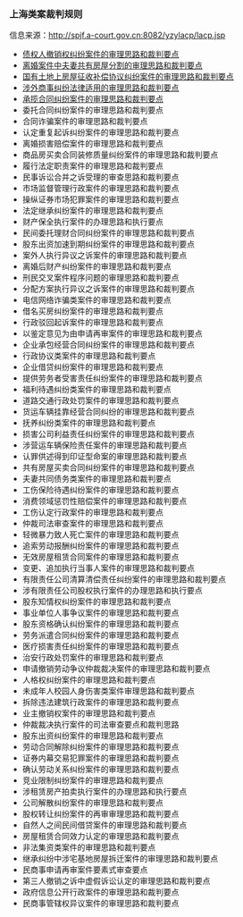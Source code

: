 ### 上海类案裁判规则
信息来源：http://spjf.a-court.gov.cn:8082/yzylacp/lacp.jsp

- [债权人撤销权纠纷案件的审理思路和裁判要点]()
- [离婚案件中夫妻共有房屋分割的审理思路和裁判要点]()
- [国有土地上房屋征收补偿协议纠纷案件的审理思路和裁判要点]()
- [涉外商事纠纷法律适用的审理思路和裁判要点]()
- [承揽合同纠纷案件的审理思路和裁判要点]()
- 委托合同纠纷案件的审理思路和裁判要点
- 合同诈骗案件的审理思路和裁判要点
- 认定重复起诉纠纷案件的审理思路和裁判要点
- 离婚损害赔偿案件的审理思路和裁判要点
- 商品房买卖合同装修质量纠纷案件的审理思路和裁判要点
- 履行法定职责案件的审理思路和裁判要点
- 民事诉讼合并之诉受理的审查思路和裁判要点
- 市场监督管理行政案件的审理思路和裁判要点
- 操纵证券市场犯罪案件的审理思路和裁判要点
- 法定继承纠纷案件的审理思路和裁判要点
- 财产保全执行案件的办理思路和执行要点
- 民间委托理财合同纠纷案件的审理思路和裁判要点
- 股东出资加速到期纠纷案件的审理思路和裁判要点
- 案外人执行异议之诉案件的审理思路和裁判要点
- 离婚后财产纠纷案件的审理思路和裁判要点
- 刑民交叉案件程序问题的审理思路和裁判要点
- 分配方案执行异议之诉案件的审理思路和裁判要点
- 电信网络诈骗类案件的审理思路和裁判要点
- 借名买房纠纷案件的审理思路和裁判要点
- 行政驳回起诉案件的审理思路和裁判要点
- 以鉴定意见为由申请再审案件的审理思路和裁判要点
- 企业承包经营合同纠纷案件的审理思路和裁判要点
- 行政协议类案件的审理思路和裁判要点
- 企业借贷纠纷案件的审理思路和裁判要点
- 提供劳务者受害责任纠纷案件的审理思路和裁判要点
- 福利待遇纠纷类案件的审理思路和裁判要点
- 道路交通行政处罚案件的审理思路和裁判要点
- 货运车辆挂靠经营合同纠纷的审理思路和裁判要点
- 抚养纠纷类案件的审理思路和裁判要点
- 损害公司利益责任纠纷案件的审理思路和裁判要点
- 涉营运车辆保险责任案件的审理思路和裁判要点
- 认罪供述得到印证型命案的审理思路和裁判要点
- 共有房屋买卖合同纠纷案件的审理思路和裁判要点
- 夫妻共同债务类案件的审理思路和裁判要点
- 工伤保险待遇纠纷案件的审理思路和裁判要点
- 消费领域惩罚性赔偿案件的审理思路和裁判要点
- 工伤认定行政案件的审理思路和裁判要点
- 仲裁司法审查案件的审理思路和裁判要点
- 轻微暴力致人死亡案件的审理思路和裁判要点
- 追索劳动报酬纠纷案件的审理思路和裁判要点
- 无效房屋租赁合同案件的审理思路和裁判要点
- 变更、追加执行当事人案件的审理思路和裁判要点
- 有限责任公司清算清偿责任纠纷案件的审理思路和裁判要点
- 涉有限责任公司股权执行案件的办理思路和执行要点
- 股东知情权纠纷案件的审理思路和裁判要点
- 事业单位人事争议案件的审理思路和裁判要点
- 股东资格确认纠纷案件的审理思路和裁判要点
- 劳务派遣合同纠纷案件的审理思路和裁判要点
- 医疗损害责任纠纷案件的审理思路和裁判要点
- 治安行政处罚案件的审理思路和裁判要点
- 申请撤销劳动争议仲裁裁决案件的审理思路和裁判要点
- 人格权纠纷案件的审理思路和裁判要点
- 未成年人校园人身伤害类案件审理思路和裁判要点
- 拆除违法建筑行政案件的审理思路和裁判要点
- 业主撤销权案件的审理思路和裁判要点
- 仲裁裁决执行案件的司法审查要点和裁判思路
- 股东出资纠纷案件的审理思路和裁判要点
- 劳动合同解除纠纷案件的审理思路和裁判要点
- 证券内幕交易犯罪案件的审理思路和裁判要点
- 确认劳动关系纠纷案件的审理思路和裁判要点
- 竞业限制纠纷案件的审理思路和裁判要点
- 涉租赁房产拍卖执行案件的办理思路和执行要点
- 公司解散纠纷案件的审理思路和裁判要点
- 股权转让纠纷案件的再审审理思路和裁判要点
- 自然人之间民间借贷案件的审理思路和裁判要点
- 房屋租赁合同效力认定的审理思路和裁判要点
- 非法集资类案件的审理思路和裁判要点
- 继承纠纷中涉宅基地房屋拆迁案件的审理思路和裁判要点
- 民商事申请再审案件要素式审查要点
- 第三人撤销之诉中虚假诉讼认定的审理思路和裁判要点
- 政府信息公开行政案件的审理思路和裁判要点
- 民商事管辖权异议案件的审理思路和裁判要点
